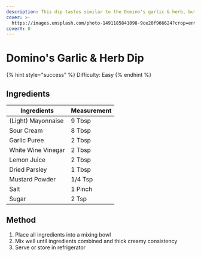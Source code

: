 ```yaml
---
description: This dip tastes similar to the Domino's garlic & herb, but with less calories.
cover: >-
  https://images.unsplash.com/photo-1491185841098-9ce20f966624?crop=entropy&cs=srgb&fm=jpg&ixid=M3wxOTcwMjR8MHwxfHNlYXJjaHw5fHxnYXJsaWMlMjBkaXB8ZW58MHx8fHwxNzA4NjkxMDY2fDA&ixlib=rb-4.0.3&q=85
coverY: 0
---
```


# Domino's Garlic & Herb Dip

{% hint style="success" %}
Difficulty: Easy&#x20;
{% endhint %}

## Ingredients

<table data-full-width="false"><thead><tr><th>Ingredients</th><th>Measurement</th></tr></thead><tbody><tr><td>(Light) Mayonnaise</td><td>9 Tbsp</td></tr><tr><td>Sour Cream</td><td>8 Tbsp</td></tr><tr><td>Garlic Puree</td><td>2 Tbsp</td></tr><tr><td>White Wine Vinegar</td><td>2 Tbsp</td></tr><tr><td>Lemon Juice</td><td>2 Tbsp</td></tr><tr><td>Dried Parsley</td><td>1 Tbsp</td></tr><tr><td>Mustard Powder</td><td>1/4 Tsp</td></tr><tr><td>Salt</td><td>1 Pinch</td></tr><tr><td>Sugar</td><td>2 Tsp</td></tr></tbody></table>

## Method

1. Place all ingredients into a mixing bowl
2. Mix well until ingredients combined and thick creamy consistency
3. Serve or store in refrigerator&#x20;
